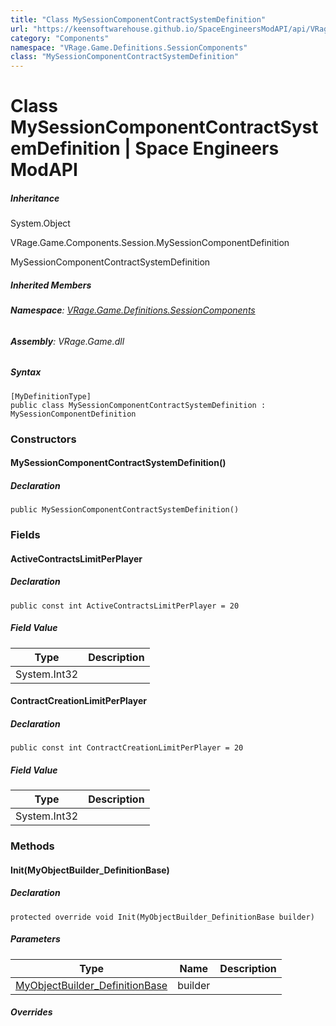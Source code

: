 ```yaml
---
title: "Class MySessionComponentContractSystemDefinition"
url: "https://keensoftwarehouse.github.io/SpaceEngineersModAPI/api/VRage.Game.Definitions.SessionComponents.MySessionComponentContractSystemDefinition.html"
category: "Components"
namespace: "VRage.Game.Definitions.SessionComponents"
class: "MySessionComponentContractSystemDefinition"
---
```


# Class MySessionComponentContractSystemDefinition | Space Engineers ModAPI

##### Inheritance

System.Object

VRage.Game.Components.Session.MySessionComponentDefinition

MySessionComponentContractSystemDefinition

##### Inherited Members

###### **Namespace**: [VRage.Game.Definitions.SessionComponents](https://keensoftwarehouse.github.io/SpaceEngineersModAPI/api/VRage.Game.Definitions.SessionComponents.html)

###### **Assembly**: VRage.Game.dll

##### Syntax

```
[MyDefinitionType]
public class MySessionComponentContractSystemDefinition : MySessionComponentDefinition
```

### Constructors

#### MySessionComponentContractSystemDefinition()

##### Declaration

```
public MySessionComponentContractSystemDefinition()
```

### Fields

#### ActiveContractsLimitPerPlayer

##### Declaration

```
public const int ActiveContractsLimitPerPlayer = 20
```

##### Field Value

| Type | Description |
| --- | --- |
| System.Int32 |     |

#### ContractCreationLimitPerPlayer

##### Declaration

```
public const int ContractCreationLimitPerPlayer = 20
```

##### Field Value

| Type | Description |
| --- | --- |
| System.Int32 |     |

### Methods

#### Init(MyObjectBuilder\_DefinitionBase)

##### Declaration

```
protected override void Init(MyObjectBuilder_DefinitionBase builder)
```

##### Parameters

| Type | Name | Description |
| --- | --- | --- |
| [MyObjectBuilder\_DefinitionBase](https://keensoftwarehouse.github.io/SpaceEngineersModAPI/api/VRage.Game.MyObjectBuilder_DefinitionBase.html) | builder |     |

##### Overrides